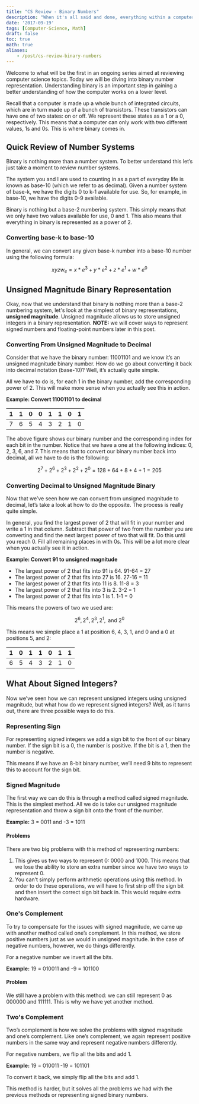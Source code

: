 ```yaml
---
title: "CS Review - Binary Numbers"
description: "When it's all said and done, everything within a computer is nothing more than a series of switches that are either on or off. We represent these on/off states with 0's and 1's - a system that we call binary. This post will give you a quick review of how binary numbers work."
date: '2017-09-19'
tags: [Computer-Science, Math]
draft: false
toc: true
math: true
aliases: 
    - /post/cs-review-binary-numbers
---
```


Welcome to what will be the first in an ongoing series aimed at reviewing computer science topics. Today we will be diving into binary number representation. Understanding binary is an important step in gaining a better understanding of how the computer works on a lower level.

Recall that a computer is made up a whole bunch of integrated circuits, which are in turn made up of a bunch of transistors. These transistors can have one of two states: on or off. We represent these states as a 1 or a 0, respectively. This means that a computer can only work with two different values, 1s and 0s. This is where binary comes in.

<!--more-->

## Quick Review of Number Systems

Binary is nothing more than a number system. To better understand this let’s just take a moment to review number systems.

The system you and I are used to counting in as a part of everyday life is known as base-10 (which we refer to as decimal). Given a number system of base-k, we have the digits 0 to k-1 available for use. So, for example, in base-10, we have the digits 0-9 available.

Binary is nothing but a base-2 numbering system. This simply means that we only have two values available for use, 0 and 1. This also means that everything in binary is represented as a power of 2.

### Converting base-k to base-10

In general, we can convert any given base-k number into a base-10 number using the following formula:

$$ xyzw_e = x * e^3 + y * e^2 + z * e^1 + w * e^0 $$

## Unsigned Magnitude Binary Representation

Okay, now that we understand that binary is nothing more than a base-2 numbering system, let's look at the simplest of binary representations, **unsigned magnitude**. Unsigned magnitude allows us to store unsigned integers in a binary representation. **NOTE:** we will cover ways to represent signed numbers and floating-point numbers later in this post.

### Converting From Unsigned Magnitude to Decimal

Consider that we have the binary number: 11001101 and we know it’s an unsigned magnitude binary number. How do we go about converting it back into decimal notation (base-10)? Well, it’s actually quite simple.

All we have to do is, for each 1 in the binary number, add the corresponding power of 2. This will make more sense when you actually see this in action.

**Example: Convert 11001101 to decimal**

| 1 | 1 | 0 | 0 | 1 | 1 | 0 | 1 |
|---|---|---|---|---|---|---|---|
| 7 | 6 | 5 | 4 | 3 | 2 | 1 | 0 |

The above figure shows our binary number and the corresponding index for each bit in the number. Notice that we have a one at the following indices: 0, 2, 3, 6, and 7. This means that to convert our binary number back into decimal, all we have to do is the following:

$$ 2^7 + 2^6 + 2^3 + 2^2 + 2^0 = 128 + 64 + 8 + 4 + 1 = 205 $$

### Converting Decimal to Unsigned Magnitude Binary

Now that we’ve seen how we can convert from unsigned magnitude to decimal, let’s take a look at how to do the opposite. The process is really quite simple.

In general, you find the largest power of 2 that will fit in your number and write a 1 in that column. Subtract that power of two from the number you are converting and find the next largest power of two that will fit. Do this until you reach 0. Fill all remaining places in with 0s. This will be a lot more clear when you actually see it in action.

**Example: Convert 91 to unsigned magnitude**

* The largest power of 2 that fits into 91 is 64. 91-64 = 27
* The largest power of 2 that fits into 27 is 16. 27-16 = 11
* The largest power of 2 that fits into 11 is 8. 11-8 = 3
* The largest power of 2 that fits into 3 is 2. 3-2 = 1
* The largest power of 2 that fits into 1 is 1. 1-1 = 0

This means the powers of two we used are:

$$ 2^6, 2^4, 2^3, 2^1, \mbox{ and } 2^0 $$

This means we simple place a 1 at position 6, 4, 3, 1, and 0 and a 0 at positions 5, and 2:

| 1 | 0 | 1 | 1 | 0 | 1 | 1 | 
|---|---|---|---|---|---|---|
| 6 | 5 | 4 | 3 | 2 | 1 | 0 |

## What About Signed Integers? 

Now we’ve seen how we can represent unsigned integers using unsigned magnitude, but what how do we represent signed integers? Well, as it turns out, there are three possible ways to do this.

### Representing Sign 

For representing signed integers we add a sign bit to the front of our binary number. If the sign bit is a 0, the number is positive. If the bit is a 1, then the number is negative.

This means if we have an 8-bit binary number, we’ll need 9 bits to represent this to account for the sign bit.

### Signed Magnitude 

The first way we can do this is through a method called signed magnitude. This is the simplest method. All we do is take our unsigned magnitude representation and throw a sign bit onto the front of the number.

**Example:** 3 = 0011 and -3 = 1011

#### Problems

There are two big problems with this method of representing numbers:

1. This gives us two ways to represent 0: 0000 and 1000. This means that we lose the ability to store an extra number since we have two ways to represent 0.
2. You can’t simply perform arithmetic operations using this method. In order to do these operations, we will have to first strip off the sign bit and then insert the correct sign bit back in. This would require extra hardware.

### One's Complement

To try to compensate for the issues with signed magnitude, we came up with another method called one’s complement. In this method, we store positive numbers just as we would in unsigned magnitude. In the case of negative numbers, however, we do things differently.

For a negative number we invert all the bits.

**Example:** 19 = 010011 and -9 = 101100

#### Problem 

We still have a problem with this method: we can still represent 0 as 000000 and 111111. This is why we have yet another method.

### Two's Complement

Two’s complement is how we solve the problems with signed magnitude and one’s complement. Like one’s complement, we again represent positive numbers in the same way and represent negative numbers differently.

For negative numbers, we flip all the bits and add 1.

**Example:** 19 = 010011 -19 = 101101

To convert it back, we simply flip all the bits and add 1.

This method is harder, but it solves all the problems we had with the previous methods or representing signed binary numbers.